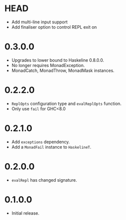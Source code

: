 HEAD
====

- Add multi-line input support
- Add finaliser option to control REPL exit on <Ctrl-D>

0.3.0.0
=======

- Upgrades to lower bound to Haskeline 0.8.0.0.
- No longer requires MonadException.
- MonadCatch, MonadThrow, MonadMask instances.

0.2.2.0
=======

- `ReplOpts` configuration type and `evalReplOpts` function.
- Only use `fail` for GHC<8.0

0.2.1.0
=======

- Add `exceptions` dependency.
- Add a `MonadFail` instance to `HaskelineT`.

0.2.0.0
=======

- `evalRepl` has changed signature.

0.1.0.0
=======

- Initial release.
